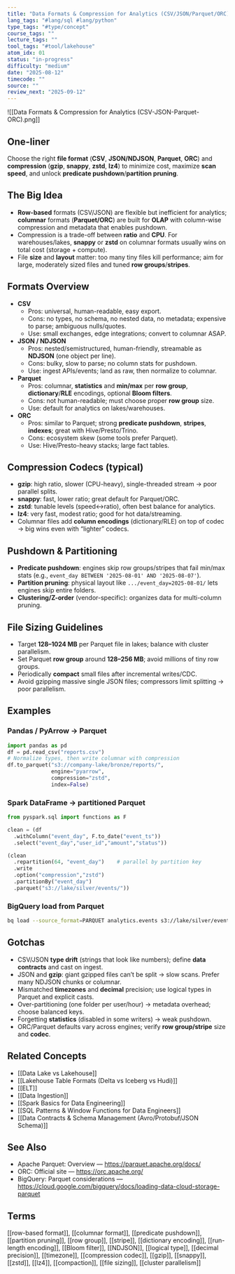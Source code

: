 ```yaml
---
title: "Data Formats & Compression for Analytics (CSV/JSON/Parquet/ORC)"
lang_tags: "#lang/sql #lang/python"
type_tags: "#type/concept"
course_tags: ""
lecture_tags: ""
tool_tags: "#tool/lakehouse"
atom_idx: 01
status: "in-progress"
difficulty: "medium"
date: "2025-08-12"
timecode: ""
source: ""
review_next: "2025-09-12"
---
```


![[Data Formats & Compression for Analytics (CSV-JSON-Parquet-ORC).png]]


## **One-liner**
Choose the right **file format** (**CSV**, **JSON/NDJSON**, **Parquet**, **ORC**) and **compression** (**gzip**, **snappy**, **zstd**, **lz4**) to minimize cost, maximize **scan speed**, and unlock **predicate pushdown**/**partition pruning**.

## The Big Idea
- **Row-based** formats (CSV/JSON) are flexible but inefficient for analytics; **columnar** formats (**Parquet/ORC**) are built for **OLAP** with column-wise compression and metadata that enables pushdown.
- Compression is a trade-off between **ratio** and **CPU**. For warehouses/lakes, **snappy** or **zstd** on columnar formats usually wins on total cost (storage + compute).
- File **size** and **layout** matter: too many tiny files kill performance; aim for large, moderately sized files and tuned **row groups**/**stripes**.

## Formats Overview
- **CSV**
  - Pros: universal, human-readable, easy export.
  - Cons: no types, no schema, no nested data, no metadata; expensive to parse; ambiguous nulls/quotes.
  - Use: small exchanges, edge integrations; convert to columnar ASAP.
- **JSON / NDJSON**
  - Pros: nested/semistructured, human-friendly, streamable as **NDJSON** (one object per line).
  - Cons: bulky, slow to parse; no column stats for pushdown.
  - Use: ingest APIs/events; land as raw, then normalize to columnar.
- **Parquet**
  - Pros: columnar, **statistics** and **min/max** per **row group**, **dictionary**/**RLE** encodings, optional **Bloom filters**.
  - Cons: not human-readable; must choose proper **row group** size.
  - Use: default for analytics on lakes/warehouses.
- **ORC**
  - Pros: similar to Parquet; strong **predicate pushdown**, **stripes**, **indexes**; great with Hive/Presto/Trino.
  - Cons: ecosystem skew (some tools prefer Parquet).
  - Use: Hive/Presto-heavy stacks; large fact tables.

## Compression Codecs (typical)
- **gzip**: high ratio, slower (CPU-heavy), single-threaded stream → poor parallel splits.
- **snappy**: fast, lower ratio; great default for Parquet/ORC.
- **zstd**: tunable levels (speed↔ratio), often best balance for analytics.
- **lz4**: very fast, modest ratio; good for hot data/streaming.
- Columnar files add **column encodings** (dictionary/RLE) on top of codec → big wins even with “lighter” codecs.

## Pushdown & Partitioning
- **Predicate pushdown**: engines skip row groups/stripes that fail min/max stats (e.g., `event_day BETWEEN '2025-08-01' AND '2025-08-07'`).
- **Partition pruning**: physical layout like `.../event_day=2025-08-01/` lets engines skip entire folders.
- **Clustering/Z-order** (vendor-specific): organizes data for multi-column pruning.

## File Sizing Guidelines
- Target **128–1024 MB** per Parquet file in lakes; balance with cluster parallelism.
- Set Parquet **row group** around **128–256 MB**; avoid millions of tiny row groups.
- Periodically **compact** small files after incremental writes/CDC.
- Avoid gzipping massive single JSON files; compressors limit splitting → poor parallelism.

## Examples

### Pandas / PyArrow → Parquet
```python
import pandas as pd
df = pd.read_csv("reports.csv")
# Normalize types, then write columnar with compression
df.to_parquet("s3://company-lake/bronze/reports/",
              engine="pyarrow",
              compression="zstd",
              index=False)
```

### Spark DataFrame → partitioned Parquet
```python
from pyspark.sql import functions as F

clean = (df
  .withColumn("event_day", F.to_date("event_ts"))
  .select("event_day","user_id","amount","status"))

(clean
  .repartition(64, "event_day")    # parallel by partition key
  .write
  .option("compression","zstd")
  .partitionBy("event_day")
  .parquet("s3://lake/silver/events/"))
```

### BigQuery load from Parquet
```bash
bq load --source_format=PARQUET analytics.events s3://lake/silver/events/*.parquet
```

## Gotchas
- CSV/JSON **type drift** (strings that look like numbers); define **data contracts** and cast on ingest.
- JSON and **gzip**: giant gzipped files can’t be split → slow scans. Prefer many NDJSON chunks or columnar.
- Mismatched **timezones** and **decimal** precision; use logical types in Parquet and explicit casts.
- Over-partitioning (one folder per user/hour) → metadata overhead; choose balanced keys.
- Forgetting **statistics** (disabled in some writers) → weak pushdown.
- ORC/Parquet defaults vary across engines; verify **row group/stripe** size and **codec**.

## Related Concepts
- [[Data Lake vs Lakehouse]]
- [[Lakehouse Table Formats (Delta vs Iceberg vs Hudi)]]
- [[ELT]]
- [[Data Ingestion]]
- [[Spark Basics for Data Engineering]]
- [[SQL Patterns & Window Functions for Data Engineers]]
- [[Data Contracts & Schema Management (Avro/Protobuf/JSON Schema)]]

## See Also
- Apache Parquet: Overview — https://parquet.apache.org/docs/
- ORC: Official site — https://orc.apache.org/
- BigQuery: Parquet considerations — https://cloud.google.com/bigquery/docs/loading-data-cloud-storage-parquet

## Terms
[[row-based format]], [[columnar format]], [[predicate pushdown]], [[partition pruning]], [[row group]], [[stripe]], [[dictionary encoding]], [[run-length encoding]], [[Bloom filter]], [[NDJSON]], [[logical type]], [[decimal precision]], [[timezone]], [[compression codec]], [[gzip]], [[snappy]], [[zstd]], [[lz4]], [[compaction]], [[file sizing]], [[cluster parallelism]]
